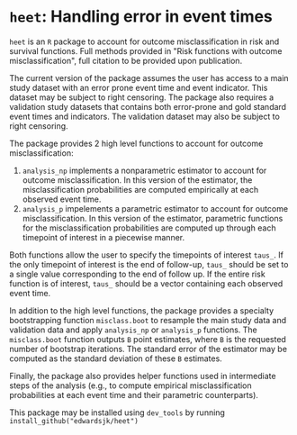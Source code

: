 # `heet`: Handling error in event times

`heet` is an `R` package to account for outcome misclassification in risk and survival functions. Full methods provided in "Risk functions with outcome misclassification", full citation to be provided upon publication.

The current version of the package assumes the user has access to a main study dataset with an error prone event time and event indicator. This dataset may be subject to right censoring. The package also requires a validation study datasets that contains both error-prone and gold standard event times and indicators. The validation dataset may also be subject to right censoring.

The package provides 2 high level functions to account for outcome misclassification: 
1. `analysis_np` implements a nonparametric estimator to account for outcome misclassification. In this version of the estimator, the misclassification probabilities are computed empirically at each observed event time.
2. `analysis_p` impelements a parametric estimator to account for outcome misclassification. In this version of the estimator, parametric functions for the misclassification probabilities are computed up through each timepoint of interest in a piecewise manner.

Both functions allow the user to specify the timepoints of interest `taus_`. If the only timepoint of interest is the end of follow-up, `taus_` should be set to a single value corresponding to the end of follow up. If the entire risk function is of interest, `taus_` should be a vector containing each observed event time. 

In addition to the high level functions, the package provides a specialty bootstrapping function `misclass.boot` to resample the main study data and validation data and apply `analysis_np` or `analysis_p` functions. The `misclass.boot` function outputs `B` point estimates, where `B` is the requested number of bootstrap iterations. The standard error of the estimator may be computed as the standard deviation of these `B` estimates.

Finally, the package also provides helper functions used in intermediate steps of the analysis (e.g., to compute empirical misclassification probabilities at each event time and their parametric counterparts). 

This package may be installed using `dev_tools` by running `install_github("edwardsjk/heet")`
